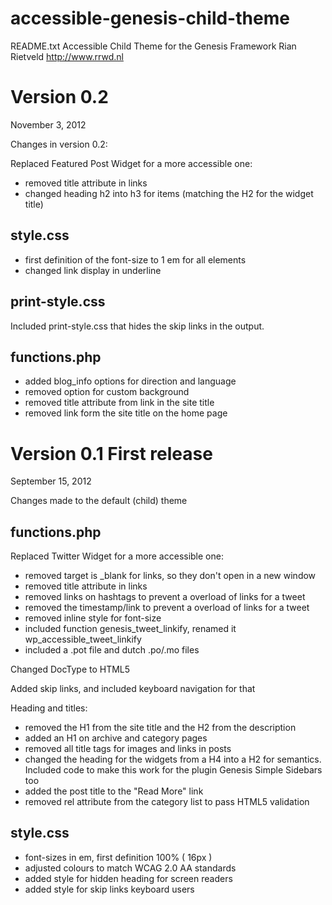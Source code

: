 accessible-genesis-child-theme
==============================

README.txt Accessible Child Theme for the Genesis Framework
Rian Rietveld http://www.rrwd.nl

Version 0.2
===========
November 3, 2012

Changes in version 0.2:

Replaced Featured Post Widget for a more accessible one:
- removed title attribute in links
- changed heading h2 into h3 for items (matching the H2 for the widget title)

style.css
-------------
- first definition of the font-size to 1 em for all elements
- changed link display in underline

print-style.css
-------------
Included print-style.css that hides the skip links in the output.

functions.php
-------------
- added blog_info options for direction and language
- removed option for custom background
- removed title attribute from link in the site title
- removed link form the site title on the home page


Version 0.1 First release
=========================
September 15, 2012

Changes made to the default (child) theme

functions.php
-------------

Replaced Twitter Widget for a more accessible one:
- removed target is _blank for links, so they don't open in a new window
- removed title attribute in links
- removed links on hashtags to prevent a overload of links for a tweet
- removed the timestamp/link to prevent a overload of links for a tweet
- removed inline style for font-size
- included function genesis_tweet_linkify, renamed it wp_accessible_tweet_linkify
- included a .pot file and dutch .po/.mo files

Changed DocType to HTML5

Added skip links, and included keyboard navigation for that

Heading and titles:
- removed the H1 from the site title and the H2 from the description
- added an H1 on archive and category pages
- removed all title tags for images and links in posts
- changed the heading for the widgets from a H4 into a H2 for semantics. Included code to make this work for the plugin Genesis Simple Sidebars too
- added the post title to the "Read More" link
- removed rel attribute from the category list to pass HTML5 validation

style.css
-------------
- font-sizes in em, first definition 100% ( 16px )
- adjusted colours to match WCAG 2.0 AA standards
- added style for hidden heading for screen readers
- added style for skip links keyboard users 